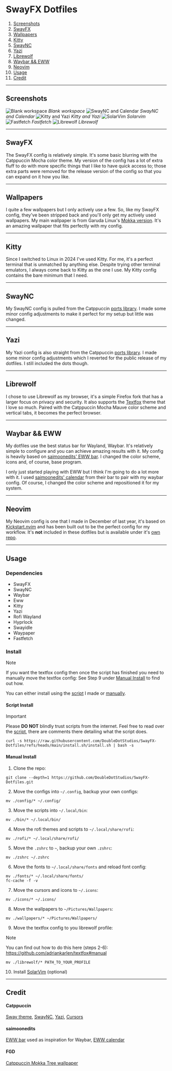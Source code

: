 # SwayFX Dotfiles

1. [Screenshots](#screenshots)
2. [SwayFX](#swayfx)
3. [Wallpapers](#wallpapers)
4. [Kitty](#kitty)
5. [SwayNC](#swaync)
6. [Yazi](#yazi)
7. [Librewolf](#librewolf)
8. [Waybar && EWW](#waybar--eww)
9. [Neovim](#neovim)
10. [Usage](#usage)
11. [Credit](#credit)

***

## Screenshots
![Blank workspace](./Blank.png)
*Blank workspace*
![SwayNC and Calendar](./Populated.png)
*SwayNC and Calendar*
![Kitty and Yazi](./Kitty-Yazi.png)
*Kitty and Yazi*
![SolarVim](./SolarVim.png)
*Solarvim*
![Fastfetch](./Fetch.png)
*Fastfetch*
![Librewolf](./Librewolf.png)
*Librewolf*

***

## SwayFX
The SwayFX config is relatively simple. It's some basic blurring with the Catppuccin Mocha color theme. My version of the config has a lot of extra fluff to do with more specific things that I like to have quick access to; those extra parts were removed for the release version of the config so that you can expand on it how you like.

***

## Wallpapers
I quite a few wallpapers but I only actively use a few. So, like my SwayFX config, they've been stripped back and you'll only get my actively used wallpapers. My main wallpaper is from Garuda Linux's [Mokka version](https://garudalinux.org/editions). It's an amazing wallpaper that fits perfectly with my config.

***

## Kitty
Since I switched to Linux in 2024 I've used Kitty. For me, it's a perfect terminal that is unmatched by anything else. Despite trying other terminal emulators, I always come back to Kitty as the one I use. My Kitty config contains the bare minimum that I need.

***

## SwayNC
My SwayNC config is pulled from the Catppuccin [ports library](https://catppuccin.com/ports/?q=swaync). I made some minor config adjustments to make it perfect for my setup but little was changed.

***

## Yazi
My Yazi config is also straight from the Catppuccin [ports library](https://catppuccin.com/ports/?q=yazi). I made some minor config adjustments which I reverted for the public release of my dotfiles. I still included the dots though.

***

## Librewolf
I chose to use Librewolf as my browser, it's a simple Firefox fork that has a larger focus on privacy and security. It also supports the [Textfox](https://github.com/adriankarlen/textfox) theme that I love so much. Paired with the Catppuccin Mocha Mauve color scheme and vertical tabs, it becomes the perfect browser.

***

## Waybar && EWW
My dotfiles use the best status bar for Wayland, Waybar. It's relatively simple to configure and you can achieve amazing results with it. My config is heavily based on [saimoonedits' EWW bar](https://github.com/Saimoomedits/eww-widgets). I changed the color scheme, icons and, of course, base program.

I only just started playing with EWW but I think I'm going to do a lot more with it. I used [saimoonedits' calendar](https://github.com/Saimoomedits/eww-widgets) from their bar to pair with my waybar config. Of course, I changed the color scheme and repositioned it for my system.

***

## Neovim
My Neovim config is one that I made in December of last year, it's based on [Kickstart.nvim](https://github.com/nvim-lua/kickstart.nvim) and has been built out to be the perfect config for my workflow. It's **not** included in these dotfiles but is available under it's [own repo](https://github.com/DoubleDotStudios/SolarVim).

***

## Usage
### Dependencies
- SwayFX
- SwayNC
- Waybar
- Eww
- Kitty
- Yazi
- Rofi Wayland
- Hyprlock
- Swayidle
- Waypaper
- Fastfetch

### Install
> [!NOTE]
> If you want the textfox config then once the script has finished you need to manually move the textfox config:
> See Step 9 under [Manual Install](#manual-install) to find out how.

You can either install using the [script](#script-install) I made or [manually](#manual-install).

#### Script Install
> [!IMPORTANT]
> Please **DO NOT** blindly trust scripts from the internet.
> Feel free to read over the [script](../install.sh), there are comments there detailing what the script does.
```console
curl -s https://raw.githubusercontent.com/DoubleDotStudios/SwayFX-Dotfiles/refs/heads/main/install.sh/install.sh | bash -s
```

#### Manual Install
1. Clone the repo:
```console
git clone --depth=1 https://github.com/DoubleDotStudios/SwayFX-Dotfiles.git
```

2. Move the configs into `~/.config`, backup your own configs:
```console
mv ./config/* ~/.config/
```

3. Move the scripts into `~/.local/bin`:
```console
mv ./bin/* ~/.local/bin/
```

4. Move the rofi themes and scripts to `~/.local/share/rofi`:
```console
mv ./rofi/* ~/.local/share/rofi/
```

5. Move the `.zshrc` to `~`, backup your own `.zshrc`:
```console
mv ./zshrc ~/.zshrc
```

6. Move the fonts to `~/.local/share/fonts` and reload font config:
```console
mv ./fonts/* ~/.local/share/fonts/
fc-cache -f -v
```

7. Move the cursors and icons to `~/.icons`:
```console
mv ./icons/* ~/.icons/
```

8. Move the wallpapers to `~/Pictures/Wallpapers`:
```console
mv ./wallpapers/* ~/Pictures/Wallpapers/
```

9. Move the textfox config to you librewolf profile:
> [!NOTE]
> You can find out how to do this here (steps 2-6):
> https://github.com/adriankarlen/textfox#manual
```
mv ./librewolf/* PATH_TO_YOUR_PROFILE
```

10. Install [SolarVim](https://github.com/DoubleDotStudios/SolarVim) (optional)

***

## Credit
#### Catppuccin
[Sway theme](https://catppuccin.com/ports/?q=i3%2Fsway), [SwayNC](https://catppuccin.com/ports/?q=swaync), [Yazi](https://catppuccin.com/ports/?q=yazi), [Cursors](https://github.com/catppuccin/cursors)

#### saimoonedits
[EWW bar](https://github.com/Saimoomedits/eww-widgets) used as inspiration for Waybar, [EWW calendar](https://github.com/Saimoomedits/eww-widgets)

#### FGD
[Catppuccin Mokka Tree wallpaper](https://gitlab.com/garuda-linux/themes-and-settings/settings/garuda-mokka/-/blob/main/wallpapers/Mokka-tree.jpg?ref_type=heads)
